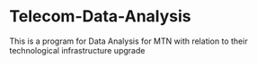 # Telecom-Data-Analysis
This is a program for Data Analysis for MTN with relation to their technological infrastructure upgrade
